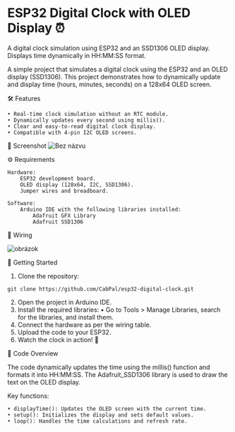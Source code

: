 # ESP32 Digital Clock with OLED Display ⏰
A digital clock simulation using ESP32 and an SSD1306 OLED display. Displays time dynamically in HH:MM:SS format.


A simple project that simulates a digital clock using the ESP32 and an OLED display (SSD1306). This project demonstrates how to dynamically update and display time (hours, minutes, seconds) on a 128x64 OLED screen.

🛠 Features

    • Real-time clock simulation without an RTC module.
    • Dynamically updates every second using millis().
    • Clear and easy-to-read digital clock display.
    • Compatible with 4-pin I2C OLED screens.

📸 Screenshot
![Bez názvu](https://github.com/user-attachments/assets/c3f608ed-99c5-435d-a596-11215d131a4e)

⚙️ Requirements

    Hardware:
        ESP32 development board.
        OLED display (128x64, I2C, SSD1306).
        Jumper wires and breadboard.

    Software:
        Arduino IDE with the following libraries installed:
            Adafruit GFX Library
            Adafruit SSD1306

🔧 Wiring

![obrázok](https://github.com/user-attachments/assets/c6b12c96-682a-45f6-a9b0-bfabdbe8ca7d)


🚀 Getting Started

   1. Clone the repository:

    git clone https://github.com/CabPal/esp32-digital-clock.git

   2. Open the project in Arduino IDE.
   3. Install the required libraries:
       • Go to Tools > Manage Libraries, search for the libraries, and install them.
   4. Connect the hardware as per the wiring table.
   5. Upload the code to your ESP32.
   6. Watch the clock in action! 🎉

📜 Code Overview

The code dynamically updates the time using the millis() function and formats it into HH:MM:SS. The Adafruit_SSD1306 library is used to draw the text on the OLED display.

Key functions:

    • displayTime(): Updates the OLED screen with the current time.
    • setup(): Initializes the display and sets default values.
    • loop(): Handles the time calculations and refresh rate.

